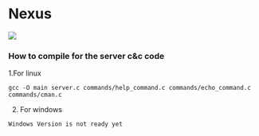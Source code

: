 # Nexus

 ![](https://img.shields.io/badge/Cyber%20Security-Larp%20%2F%20Botnet%20%2F%20OFFENSIVE%20%2F%20Attack%20%2F%20Developer-red)

### How to compile for the server c&c code


1.For linux 
```
gcc -O main server.c commands/help_command.c commands/echo_command.c commands/cman.c
```
2. For windows
```
Windows Version is not ready yet 
```
